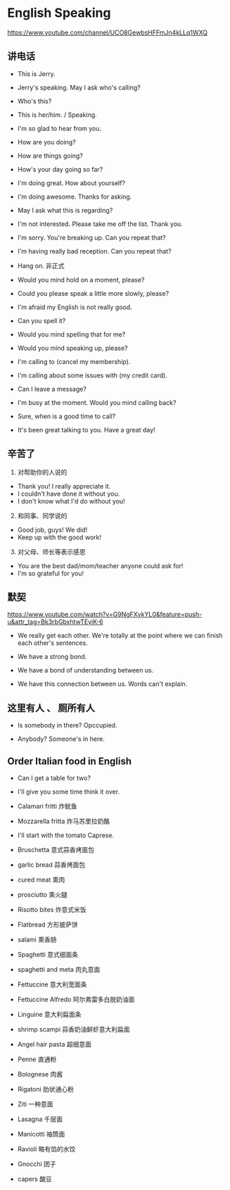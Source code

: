 # English Speaking
https://www.youtube.com/channel/UCO8GewbsHFFmJn4kLLq1WXQ

## 讲电话
- This is Jerry.
- Jerry's speaking. May I ask who's calling?
- Who's this?

- This is her/him. / Speaking.

- I'm so glad to hear from you.
- How are you doing?
- How are things going?
- How's your day going so far?

- I'm doing great. How about yourself?
- I'm doing awesome. Thanks for asking.
- May I ask what this is regarding?

- I'm not interested. Please take me off the list. Thank you.

- I'm sorry. You're breaking up. Can you repeat that?
- I'm having really bad reception. Can you repeat that?

- Hang on. 非正式
- Would you mind hold on a moment, please?

- Could you please speak a little more slowly, please?
- I'm afraid my English is not really good.

- Can you spell it?
- Would you mind spelling that for me?

- Would you mind speaking up, please?

- I'm calling to (cancel my membership).
- I'm calling about some issues with (my credit card).

- Can I leave a message?

- I'm busy at the moment. Would you mind calling back?
- Sure, when is a good time to call?

- It's been great talking to you. Have a great day!

## 辛苦了
1. 对帮助你的人说的
- Thank you! I really appreciate it.
- I couldn't have done it without you.
- I don't know what I'd do without you!

2. 和同事、同学说的
- Good job, guys! We did!
- Keep up with the good work!

3. 对父母、师长等表示感恩
- You are the best dad/mom/teacher anyone could ask for!
- I'm so grateful for you!

## 默契
https://www.youtube.com/watch?v=G9NgFXykYL0&feature=push-u&attr_tag=Bk3rbGbxhtwTEyiK-6

- We really get each other. We're totally at the point where we can finish each other's sentences.

- We have a strong bond. 

- We have a bond of understanding between us.

- We have this connection between us. Words can't explain.

## 这里有人 、 厕所有人
- Is somebody in there? Opccupied.

- Anybody? Someone's in here.

## Order Italian food in English
- Can I get a table for two?

- I'll give you some time think it over.

- Calamari fritti 炸鱿鱼

- Mozzarella fritta 炸马苏里拉奶酪

- I'll start with the tomato Caprese.

- Bruschetta 意式蒜香烤面包 

- garlic bread 蒜香烤面包

- cured meat 熏肉

- prosciutto 熏火腿

- Risotto bites 炸意式米饭

- Flatbread 方形披萨饼

- salami 熏香肠

- Spaghetti 意式细面条

- spaghetti and meta 肉丸意面

- Fettuccine 意大利宽面条

- Fettuccine Alfredo 阿尔弗雷多白脱奶油面

- Linguine 意大利扁面条

- shrimp scampi 蒜香奶油鲜虾意大利扁面

- Angel hair pasta 超细意面

- Penne 直通粉

- Bolognese 肉酱

- Rigatoni 肋状通心粉

- Ziti 一种意面

- Lasagna 千层面

- Manicotti 袖筒面

- Ravioli 略有馅的水饺

- Gnocchi 团子

- capers 酸豆
